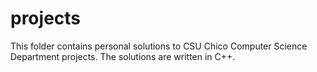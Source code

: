 projects
========

This folder contains personal solutions to CSU Chico Computer Science Department projects. The solutions are written in C++.
